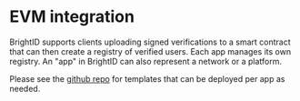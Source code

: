 # EVM integration
BrightID supports clients uploading signed verifications to a smart contract that can then create a registry of verified users. Each app manages its own registry. An "app" in BrightID can also represent a network or a platform.

Please see the [github repo](https://github.com/BrightID/BrightID-SmartContract) for templates that can be deployed per app as needed.
